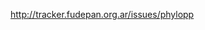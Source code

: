 <a href='http://tracker.fudepan.org.ar/issues/phylopp'><a href='http://tracker.fudepan.org.ar/issues/phylopp'>http://tracker.fudepan.org.ar/issues/phylopp</a></a>
